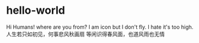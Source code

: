 # hello-world
Hi Humans!
 where are you from?
  I am icon 
  but I don't fly.
  I hate it's too high.
人生若只如初见，何事悲风秋画扇
等闲识得春风面，也道风雨也无情
